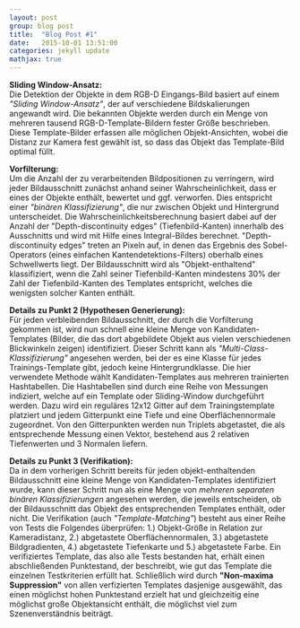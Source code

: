 ```yaml
---
layout: post
group: blog post
title:  "Blog Post #1"
date:   2015-10-01 13:51:00
categories: jekyll update
mathjax: true
---
```


**Sliding Window-Ansatz:** <br />
Die Detektion der Objekte in dem RGB-D Eingangs-Bild basiert auf einem *"Sliding Window-Ansatz"*, der auf verschiedene Bildskalierungen angewandt wird. Die bekannten Objekte werden durch ein Menge von mehreren tausend RGB-D-Template-Bildern fester Größe beschrieben. Diese Template-Bilder erfassen alle möglichen Objekt-Ansichten, wobei die Distanz zur Kamera fest gewählt ist, so dass das Objekt das Template-Bild optimal füllt. <br />

**Vorfilterung:** <br />
Um die Anzahl der zu verarbeitenden Bildpositionen zu verringern, wird jeder Bildausschnitt zunächst anhand seiner Wahrscheinlichkeit, dass er eines der Objekte enthält, bewertet und ggf. verworfen. Dies entspricht einer *"binären Klassifizierung"*, die nur zwischen Objekt und Hintergrund unterscheidet. Die Wahrscheinlichkeitsberechnung basiert dabei auf der Anzahl der "Depth-discontinuity edges" (Tiefenbild-Kanten) innerhalb des Ausschnitts und wird mit Hilfe eines Integral-Bildes berechnet. "Depth-discontinuity edges" treten an Pixeln auf, in denen das Ergebnis des Sobel-Operators (eines einfachen Kantendetektions-Filters) oberhalb eines Schwellwerts liegt. Der Bildausschnitt wird als "Objekt-enthaltend" klassifiziert, wenn die Zahl seiner Tiefenbild-Kanten mindestens 30% der Zahl der Tiefenbild-Kanten des Templates entspricht, welches die wenigsten solcher Kanten enthält. 

**Details zu Punkt 2 (Hypothesen Generierung):** <br />
Für jeden verbleibenden Bildausschnitt, der durch die Vorfilterung gekommen ist, wird nun schnell eine kleine Menge von Kandidaten-Templates (Bilder, die das dort abgebildete Objekt aus vielen verschiedenen Blickwinkeln zeigen) identifiziert. Dieser Schritt kann als *"Multi-Class-Klassifizierung"* angesehen werden, bei der es eine Klasse für jedes Trainings-Template gibt, jedoch keine Hintergrundklasse. Die hier verwendete Methode wählt Kandidaten-Templates aus mehreren trainierten Hashtabellen. Die Hashtabellen sind durch eine Reihe von Messungen indiziert, welche auf ein Template oder Sliding-Window durchgeführt werden. Dazu wird ein reguläres 12x12 Gitter auf dem Trainingstemplate platziert und jedem Gitterpunkt eine Tiefe und eine Oberflächennormale zugeordnet. Von den Gitterpunkten werden nun Triplets abgetastet, die als entsprechende Messung einen Vektor, bestehend aus 2 relativen Tiefenwerten und 3 Normalen liefern.

**Details zu Punkt 3 (Verifikation):** <br />
Da in dem vorherigen Schritt bereits für jeden objekt-enthaltenden Bildausschnitt eine kleine Menge von Kandidaten-Templates identifiziert wurde, kann dieser Schritt nun als eine Menge von *mehreren separaten binären Klassifizierungen* angesehen werden, die jeweils entscheiden, ob der Bildausschnitt das Objekt des entsprechenden Templates enthält, oder nicht. Die Verifikation (auch *"Template-Matching"*) besteht aus einer Reihe von Tests die Folgendes überprüfen: 1.) Objekt-Größe in Relation zur Kameradistanz, 2.) abgetastete Oberflächennormalen, 3.) abgetastete Bildgradienten, 4.) abgetastete Tiefenkarte und 5.) abgetastete Farbe. Ein verifiziertes Template, das also alle Tests bestanden hat, erhält einen abschließenden Punktestand, der beschreibt, wie gut das Template die einzelnen Testkriterien erfüllt hat. Schließlich wird durch **"Non-maxima Suppression"** von allen verfizierten Templates dasjenige ausgewählt, das einen möglichst hohen Punktestand erzielt hat und gleichzeitig eine möglichst große Objektansicht enthält, die möglichst viel zum Szenenverständnis beiträgt.